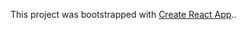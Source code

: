 This project was bootstrapped with [Create React App](https://github.com/facebookincubator/create-react-app)..

